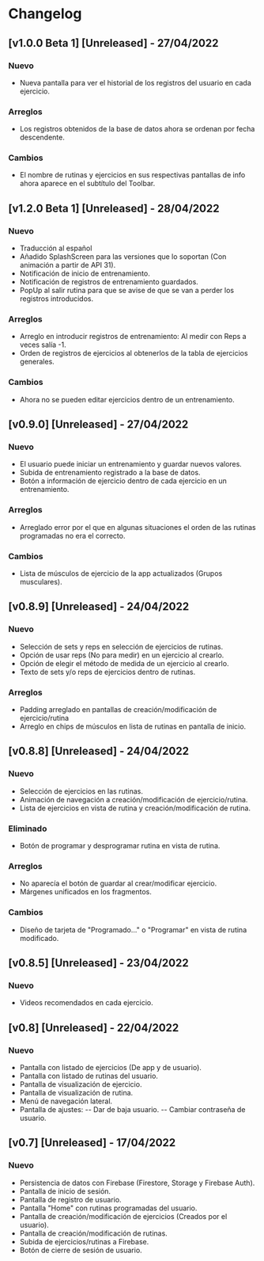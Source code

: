 # Changelog

## [v1.0.0 Beta 1] [Unreleased]  - 27/04/2022
### Nuevo
- Nueva pantalla para ver el historial de los registros del usuario en cada ejercicio.

### Arreglos
- Los registros obtenidos de la base de datos ahora se ordenan por fecha descendente.

### Cambios
- El nombre de rutinas y ejercicios en sus respectivas pantallas de info ahora aparece en el subtítulo del Toolbar.

## [v1.2.0 Beta 1] [Unreleased]  - 28/04/2022
### Nuevo
- Traducción al español
- Añadido SplashScreen para las versiones que lo soportan (Con animación a partir de API 31).
- Notificación de inicio de entrenamiento.
- Notificación de registros de entrenamiento guardados.
- PopUp al salir rutina para que se avise de que se van a perder los registros introducidos.

### Arreglos
- Arreglo en introducir registros de entrenamiento: Al medir con Reps a veces salía -1.
- Orden de registros de ejercicios al obtenerlos de la tabla de ejercicios generales.

### Cambios
- Ahora no se pueden editar ejercicios dentro de un entrenamiento.

## [v0.9.0] [Unreleased]  - 27/04/2022
### Nuevo
- El usuario puede iniciar un entrenamiento y guardar nuevos valores.
- Subida de entrenamiento registrado a la base de datos.
- Botón a información de ejercicio dentro de cada ejercicio en un entrenamiento.

### Arreglos
- Arreglado error por el que en algunas situaciones el orden de las rutinas programadas no era el correcto.

### Cambios
- Lista de músculos de ejercicio de la app actualizados (Grupos musculares).

## [v0.8.9] [Unreleased]  - 24/04/2022
### Nuevo
- Selección de sets y reps en selección de ejercicios de rutinas.
- Opción de usar reps (No para medir) en un ejercicio al crearlo.
- Opción de elegir el método de medida de un ejercicio al crearlo.
- Texto de sets y/o reps de ejercicios dentro de rutinas.

### Arreglos
- Padding arreglado en pantallas de creación/modificación de ejercicio/rutina
- Arreglo en chips de músculos en lista de rutinas en pantalla de inicio.

## [v0.8.8] [Unreleased]  - 24/04/2022
### Nuevo
- Selección de ejercicios en las rutinas.
- Animación de navegación a creación/modificación de ejercicio/rutina.
- Lista de ejercicios en vista de rutina y creación/modificación de rutina.

### Eliminado
- Botón de programar y desprogramar rutina en vista de rutina.

### Arreglos
- No aparecía el botón de guardar al crear/modificar ejercicio.
- Márgenes unificados en los fragmentos.

### Cambios
- Diseño de tarjeta de "Programado..." o "Programar" en vista de rutina modificado.

## [v0.8.5] [Unreleased]  - 23/04/2022
### Nuevo
- Videos recomendados en cada ejercicio.

## [v0.8] [Unreleased]  - 22/04/2022
### Nuevo
- Pantalla con listado de ejercicios (De app y de usuario).
- Pantalla con listado de rutinas del usuario.
- Pantalla de visualización de ejercicio.
- Pantalla de visualización de rutina.
- Menú de navegación lateral.
- Pantalla de ajustes:
-- Dar de baja usuario.
-- Cambiar contraseña de usuario.

## [v0.7] [Unreleased]  - 17/04/2022
### Nuevo
- Persistencia de datos con Firebase (Firestore, Storage y Firebase Auth).
- Pantalla de inicio de sesión.
- Pantalla de registro de usuario.
- Pantalla "Home" con rutinas programadas del usuario.
- Pantalla de creación/modificación de ejercicios (Creados por el usuario).
- Pantalla de creación/modificación de rutinas.
- Subida de ejercicios/rutinas a Firebase.
- Botón de cierre de sesión de usuario.

